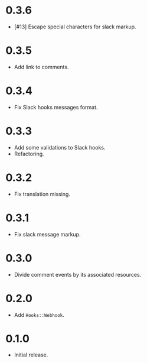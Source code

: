 # 0.3.6

- [#13] Escape special characters for slack markup.

# 0.3.5

- Add link to comments.

# 0.3.4

- Fix Slack hooks messages format.

# 0.3.3

- Add some validations to Slack hooks.
- Refactoring.

# 0.3.2

- Fix translation missing.

# 0.3.1

- Fix slack message markup.

# 0.3.0

- Divide comment events by its associated resources.

# 0.2.0

- Add `Hooks::Webhook`.

# 0.1.0

- Initial release.
